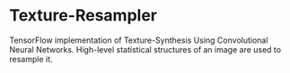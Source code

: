 # Texture-Resampler
TensorFlow implementation of Texture-Synthesis Using Convolutional Neural Networks. High-level statistical structures of an image are used to resample it.
